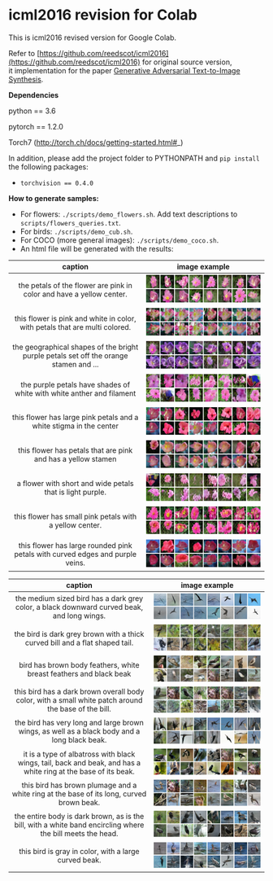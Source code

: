 # icml2016 revision for Colab

This is icml2016 revised version for Google Colab.

Refer to [https://github.com/reedscot/icml2016](https://github.com/reedscot/icml2016) for original source version, <br>
it implementation for the paper [Generative Adversarial Text-to-Image Synthesis](http://arxiv.org/abs/1605.05396).


**Dependencies**

python == 3.6

pytorch == 1.2.0

Torch7 (http://torch.ch/docs/getting-started.html#_)

In addition, please add the project folder to PYTHONPATH and `pip install` the following packages:
- `torchvision == 0.4.0` 


**How to generate samples:**

* For flowers: `./scripts/demo_flowers.sh`. Add text descriptions to `scripts/flowers_queries.txt`.
* For birds: `./scripts/demo_cub.sh`.
* For COCO (more general images): `./scripts/demo_coco.sh`. 
* An html file will be generated with the results:


 caption             |  image example
:-------------------------:|:-------------------------:
the petals of the flower are pink in color and have a yellow center. |  ![](results/flowers/img_1.png)
this flower is pink and white in color, with petals that are multi colored. |  ![](results/flowers/img_2.png)
the geographical shapes of the bright purple petals set off the orange stamen and ... |  ![](results/flowers/img_3.png)
the purple petals have shades of white with white anther and filament |  ![](results/flowers/img_4.png)
this flower has large pink petals and a white stigma in the center |  ![](results/flowers/img_5.png)
this flower has petals that are pink and has a yellow stamen |  ![](results/flowers/img_6.png)
a flower with short and wide petals that is light purple. |  ![](results/flowers/img_7.png)
this flower has small pink petals with a yellow center. |  ![](results/flowers/img_8.png)
this flower has large rounded pink petals with curved edges and purple veins. |  ![](results/flowers/img_9.png)

 caption             |  image example
:-------------------------:|:-------------------------:
the medium sized bird has a dark grey color, a black downward curved beak, and long wings. |  ![](results/cub/img_1.png)
the bird is dark grey brown with a thick curved bill and a flat shaped tail. |  ![](results/cub/img_2.png)
bird has brown body feathers, white breast feathers and black beak |  ![](results/cub/img_3.png)
this bird has a dark brown overall body color, with a small white patch around the base of the bill. |  ![](results/cub/img_4.png)
the bird has very long and large brown wings, as well as a black body and a long black beak. |  ![](results/cub/img_5.png)
it is a type of albatross with black wings, tail, back and beak, and has a white ring at the base of its beak. |  ![](results/cub/img_6.png)
this bird has brown plumage and a white ring at the base of its long, curved brown beak. |  ![](results/cub/img_7.png)
the entire body is dark brown, as is the bill, with a white band encircling where the bill meets the head. |  ![](results/cub/img_8.png)
this bird is gray in color, with a large curved beak. |  ![](results/cub/img_9.png)


